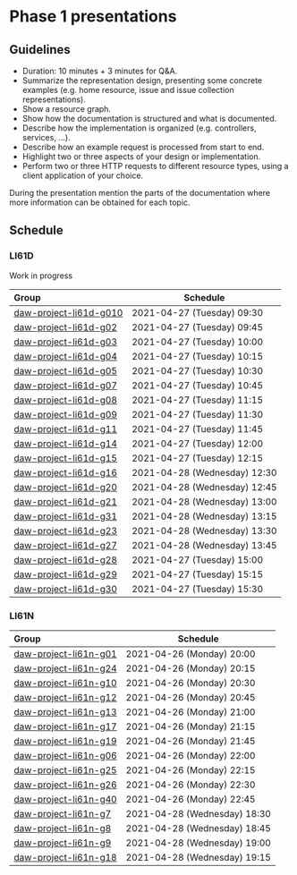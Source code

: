 # Phase 1 presentations

## Guidelines

- Duration: 10 minutes + 3 minutes for Q&A.
- Summarize the representation design, presenting some concrete examples (e.g. home resource, issue and issue collection representations).
- Show a resource graph.
- Show how the documentation is structured and what is documented.
- Describe how the implementation is organized (e.g. controllers, services, ...).
- Describe how an example request is processed from start to end.
- Highlight two or three aspects of your design or implementation.
- Perform two or three HTTP requests to different resource types, using a client application of your choice.

During the presentation mention the parts of the documentation where more information can be obtained for each topic.

## Schedule

### LI61D

Work in progress

| Group                                                                             | Schedule
:-----------------------------------------------------------------------------------|-----------------
| [daw-project-li61d-g010](https://github.com/isel-leic-daw/daw-project-li61d-g010) | 2021-04-27 (Tuesday) 09:30
| [daw-project-li61d-g02](https://github.com/isel-leic-daw/daw-project-li61d-g02)   | 2021-04-27 (Tuesday) 09:45
| [daw-project-li61d-g03](https://github.com/isel-leic-daw/daw-project-li61d-g03)   | 2021-04-27 (Tuesday) 10:00
| [daw-project-li61d-g04](https://github.com/isel-leic-daw/daw-project-li61d-g04)   | 2021-04-27 (Tuesday) 10:15
| [daw-project-li61d-g05](https://github.com/isel-leic-daw/daw-project-li61d-g05)   | 2021-04-27 (Tuesday) 10:30
| [daw-project-li61d-g07](https://github.com/isel-leic-daw/daw-project-li61d-g07)   | 2021-04-27 (Tuesday) 10:45
| [daw-project-li61d-g08](https://github.com/isel-leic-daw/daw-project-li61d-g08)   | 2021-04-27 (Tuesday) 11:15
| [daw-project-li61d-g09](https://github.com/isel-leic-daw/daw-project-li61d-g09)   | 2021-04-27 (Tuesday) 11:30
| [daw-project-li61d-g11](https://github.com/isel-leic-daw/daw-project-li61d-g11)   | 2021-04-27 (Tuesday) 11:45
| [daw-project-li61d-g14](https://github.com/isel-leic-daw/daw-project-li61d-g14)   | 2021-04-27 (Tuesday) 12:00
| [daw-project-li61d-g15](https://github.com/isel-leic-daw/daw-project-li61d-g15)   | 2021-04-27 (Tuesday) 12:15
| [daw-project-li61d-g16](https://github.com/isel-leic-daw/daw-project-li61d-g16)   | 2021-04-28 (Wednesday) 12:30
| [daw-project-li61d-g20](https://github.com/isel-leic-daw/daw-project-li61d-g20)   | 2021-04-28 (Wednesday) 12:45
| [daw-project-li61d-g21](https://github.com/isel-leic-daw/daw-project-li61d-g21)   | 2021-04-28 (Wednesday) 13:00
| [daw-project-li61d-g31](https://github.com/isel-leic-daw/daw-project-li61d-g31)   | 2021-04-28 (Wednesday) 13:15
| [daw-project-li61d-g23](https://github.com/isel-leic-daw/daw-project-li61d-g23)   | 2021-04-28 (Wednesday) 13:30
| [daw-project-li61d-g27](https://github.com/isel-leic-daw/daw-project-li61d-g27)   | 2021-04-28 (Wednesday) 13:45
| [daw-project-li61d-g28](https://github.com/isel-leic-daw/daw-project-li61d-g28)   | 2021-04-27 (Tuesday) 15:00
| [daw-project-li61d-g29](https://github.com/isel-leic-daw/daw-project-li61d-g29)   | 2021-04-27 (Tuesday) 15:15
| [daw-project-li61d-g30](https://github.com/isel-leic-daw/daw-project-li61d-g30)   | 2021-04-27 (Tuesday) 15:30

### LI61N

| Group                                                                             | Schedule
:-----------------------------------------------------------------------------------|-----------------
| [daw-project-li61n-g01](https://github.com/isel-leic-daw/daw-project-li61n-g01)   | 2021-04-26 (Monday) 20:00
| [daw-project-li61n-g24](https://github.com/isel-leic-daw/daw-project-li61d-g24)   | 2021-04-26 (Monday) 20:15
| [daw-project-li61n-g10](https://github.com/isel-leic-daw/daw-project-li61d-g10)   | 2021-04-26 (Monday) 20:30
| [daw-project-li61n-g12](https://github.com/isel-leic-daw/daw-project-li61d-g12)   | 2021-04-26 (Monday) 20:45
| [daw-project-li61n-g13](https://github.com/isel-leic-daw/daw-project-li61d-g13)   | 2021-04-26 (Monday) 21:00
| [daw-project-li61n-g17](https://github.com/isel-leic-daw/daw-project-li61d-g17)   | 2021-04-26 (Monday) 21:15
| [daw-project-li61n-g19](https://github.com/isel-leic-daw/daw-project-li61d-g19)   | 2021-04-26 (Monday) 21:45
| [daw-project-li61n-g06](https://github.com/isel-leic-daw/daw-project-li61n-g06)   | 2021-04-26 (Monday) 22:00
| [daw-project-li61n-g25](https://github.com/isel-leic-daw/daw-project-li61d-g25)   | 2021-04-26 (Monday) 22:15
| [daw-project-li61n-g26](https://github.com/isel-leic-daw/daw-project-li61d-g26)   | 2021-04-26 (Monday) 22:30
| [daw-project-li61n-g40](https://github.com/isel-leic-daw/daw-project-li61d-g40)   | 2021-04-26 (Monday) 22:45
| [daw-project-li61n-g7](https://github.com/isel-leic-daw/daw-project-li61d-g7)     | 2021-04-28 (Wednesday) 18:30
| [daw-project-li61n-g8](https://github.com/isel-leic-daw/daw-project-li61d-g8)     | 2021-04-28 (Wednesday) 18:45
| [daw-project-li61n-g9](https://github.com/isel-leic-daw/daw-project-li61d-g9)     | 2021-04-28 (Wednesday) 19:00
| [daw-project-li61n-g18](https://github.com/isel-leic-daw/daw-project-li61d-g18)   | 2021-04-28 (Wednesday) 19:15

